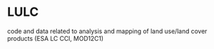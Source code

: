 # LULC
code and data related to analysis and mapping of land use/land cover products (ESA LC CCI, MOD12C1)

